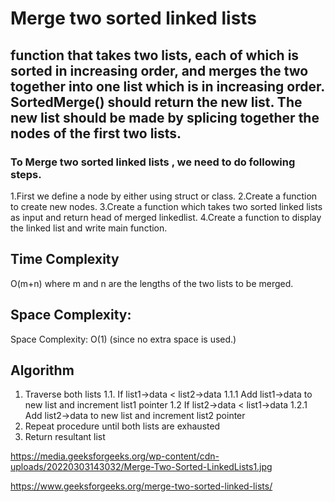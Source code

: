 #  Merge two sorted linked lists
## function that takes two lists, each of which is sorted in increasing order, and merges the two together into one list which is in increasing order. SortedMerge() should return the new list. The new list should be made by splicing together the nodes of the first two lists.

### To Merge two sorted linked lists , we need to do following steps.
1.First we define a node by either using struct or class.
2.Create a function to create new nodes.
3.Create a function which takes two sorted linked lists as input and return head of merged linkedlist.
4.Create a function to display the linked list and write main function.

## Time Complexity
O(m+n) where m and n are the lengths of the two lists to be merged.

## Space Complexity:  
Space Complexity: O(1) (since no extra space is used.)

## Algorithm

1. Traverse both lists
   1.1. If list1->data < list2->data
      1.1.1 Add list1->data to new list and increment list1 pointer
   1.2 If list2->data < list1->data
      1.2.1 Add list2->data to new list and increment list2 pointer
2. Repeat procedure until both lists are exhausted
3. Return resultant list


https://media.geeksforgeeks.org/wp-content/cdn-uploads/20220303143032/Merge-Two-Sorted-LinkedLists1.jpg

https://www.geeksforgeeks.org/merge-two-sorted-linked-lists/
